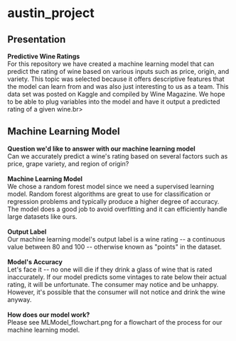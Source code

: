# austin_project

## Presentation

**Predictive Wine Ratings**<br>
For this repository we have created a machine learning model that can predict the rating of wine based on various inputs such as price, origin, and variety. This topic was selected because it offers descriptive features that the model can learn from and was also just interesting to us as a team. This data set was posted on Kaggle and compiled by Wine Magazine. We hope to be able to plug variables into the model and have it output a predicted rating of a given wine.br><br>

## Machine Learning Model

**Question we'd like to answer with our machine learning model**<br>
Can we accurately predict a wine's rating based on several factors such as price, grape variety, and region of origin?<br><br>
**Machine Learning Model**<br>
We chose a random forest model since we need a supervised learning model. Random forest algorithms are great to use for classification or regression problems and typically produce a higher degree of accuracy. The model does a good job to avoid overfitting and it can efficiently handle large datasets like ours.<br><br>
**Output Label**<br>
Our machine learning model's output label is a wine rating -- a continuous value between 80 and 100 -- otherwise known as "points" in the dataset.<br><br> 
**Model's Accuracy**<br>
Let's face it -- no one will die if they drink a glass of wine that is rated inaccurately. If our model predicts some vintages to rate below their actual rating, it will be unfortunate. The consumer may notice and be unhappy. However, it's possible that the consumer will not notice and drink the wine anyway.<br><br> 
**How does our model work?**<br>
Please see MLModel_flowchart.png for a flowchart of the process for our machine learning model.<br><br>


